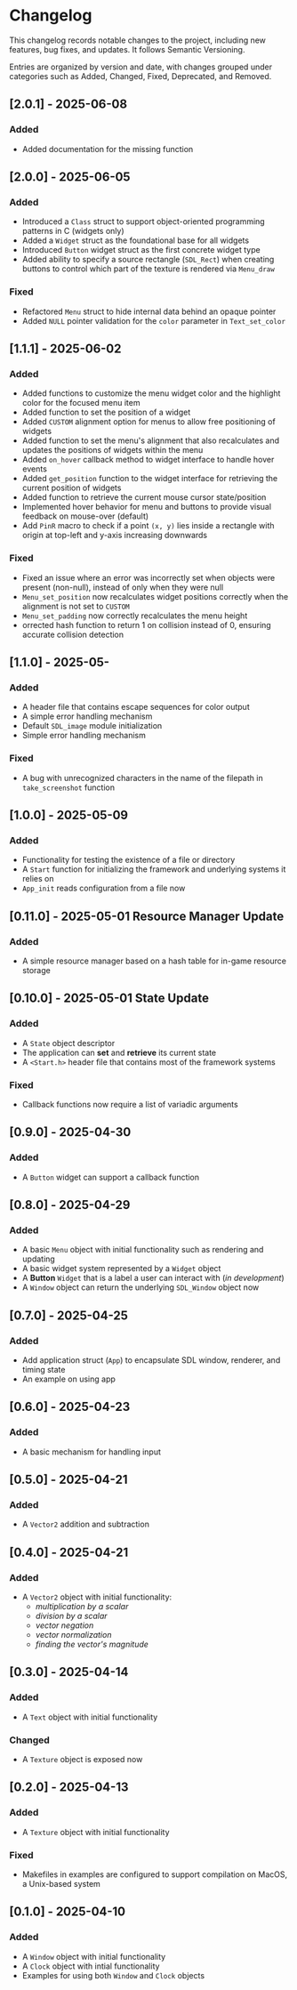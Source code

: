 # Changelog

This changelog records notable changes to the project, including new features, bug fixes, and updates. It follows Semantic Versioning.

Entries are organized by version and date, with changes grouped under categories such as Added, Changed, Fixed, Deprecated, and Removed.

## [2.0.1] - 2025-06-08

### Added
- Added documentation for the missing function

## [2.0.0] - 2025-06-05

### Added
- Introduced a `Class` struct to support object-oriented programming patterns in C (widgets only)
- Added a `Widget` struct as the foundational base for all widgets
- Introduced `Button` widget struct as the first concrete widget type
- Added ability to specify a source rectangle (`SDL_Rect`) when creating buttons to control which part of the texture is rendered via `Menu_draw`

### Fixed
- Refactored `Menu` struct to hide internal data behind an opaque pointer
- Added `NULL` pointer validation for the `color` parameter in `Text_set_color`

## [1.1.1] - 2025-06-02

### Added
- Added functions to customize the menu widget color and the highlight color for the focused menu item
- Added function to set the position of a widget
- Added `CUSTOM` alignment option for menus to allow free positioning of widgets
- Added function to set the menu's alignment that also recalculates and updates the positions of widgets within the menu
- Added  `on_hover` callback method to widget interface to handle hover events
- Added `get_position` function to the widget interface for retrieving the current position of widgets
- Added function to retrieve the current mouse cursor state/position
- Implemented hover behavior for menu and buttons to provide visual feedback on mouse-over (default)
- Add `PinR` macro to check if a point `(x, y)` lies inside a rectangle with origin at top-left and y-axis increasing downwards

### Fixed
- Fixed an issue where an error was incorrectly set when objects were present (non-null), instead of only when they were null
- `Menu_set_position` now recalculates widget positions correctly when the alignment is not set to `CUSTOM`
- `Menu_set_padding` now correctly recalculates the menu height
- orrected hash function to return 1 on collision instead of 0, ensuring accurate collision detection

## [1.1.0] - 2025-05-

### Added
- A header file that contains escape sequences for color output
- A simple error handling mechanism
- Default `SDL_image` module initialization
- Simple error handling mechanism

### Fixed
- A bug with unrecognized characters in the name of the filepath in `take_screenshot` function

## [1.0.0] - 2025-05-09

### Added
- Functionality for testing the existence of a file or directory
- A `Start` function for initializing the framework and underlying systems it relies on
- `App_init` reads configuration from a file now

## [0.11.0] - 2025-05-01 Resource Manager Update

### Added
- A simple resource manager based on a hash table for in-game resource storage

## [0.10.0] - 2025-05-01 State Update

### Added
- A `State` object descriptor
- The application can **set** and **retrieve** its current state
- A `<Start.h>` header file that contains most of the framework systems

### Fixed
- Callback functions now require a list of variadic arguments

## [0.9.0] - 2025-04-30

### Added
- A `Button` widget can support a callback function

## [0.8.0] - 2025-04-29

### Added
- A basic `Menu` object with initial functionality such as rendering and updating
- A basic widget system represented by a `Widget` object
- A **Button** `Widget` that is a label a user can interact with (*in development*)
- A `Window` object can return the underlying `SDL_Window` object now

## [0.7.0] - 2025-04-25

### Added
- Add application struct (`App`) to encapsulate SDL window, renderer, and timing state
- An example on using app

## [0.6.0] - 2025-04-23

### Added
- A basic mechanism for handling input

## [0.5.0] - 2025-04-21

### Added
- A `Vector2` addition and subtraction

## [0.4.0] - 2025-04-21

### Added
- A `Vector2` object with initial functionality: 
  - *multiplication by a scalar*
  - *division by a scalar*
  - *vector negation*
  - *vector normalization*
  - *finding the vector's magnitude*

## [0.3.0] - 2025-04-14

### Added
- A `Text` object with initial functionality

### Changed
- A `Texture` object is exposed now

## [0.2.0] - 2025-04-13

### Added
- A `Texture` object with initial functionality

### Fixed
- Makefiles in examples are configured to support compilation on MacOS, a Unix-based system

## [0.1.0] - 2025-04-10

### Added
- A `Window` object with initial functionality
- A `Clock` object with intial functionality
- Examples for using both `Window` and `Clock` objects
